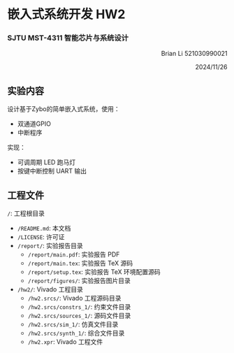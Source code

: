 # 嵌入式系统开发 HW2
### SJTU MST-4311 智能芯片与系统设计

<p align='right'>Brian Li 521030990021</p>
<p align='right'>2024/11/26</p>

## 实验内容

设计基于Zybo的简单嵌入式系统，使用：
- 双通道GPIO
- 中断程序

实现：
- 可调周期 LED 跑马灯
- 按键中断控制 UART 输出

## 工程文件

`/`: 工程根目录
- `/README.md`: 本文档
- `/LICENSE`: 许可证
- `/report/`: 实验报告目录
  - `/report/main.pdf`: 实验报告 PDF
  - `/report/main.tex`: 实验报告 TeX 源码
  - `/report/setup.tex`: 实验报告 TeX 环境配置源码
  - `/report/figures/`: 实验报告图片目录
- `/hw2/`: Vivado 工程目录
  - `/hw2.srcs/`: Vivado 工程源码目录
  - `/hw2.srcs/constrs_1/`: 约束文件目录
  - `/hw2.srcs/sources_1/`: 源码文件目录
  - `/hw2.srcs/sim_1/`: 仿真文件目录
  - `/hw2.srcs/synth_1/`: 综合文件目录
  - `/hw2.xpr`: Vivado 工程文件